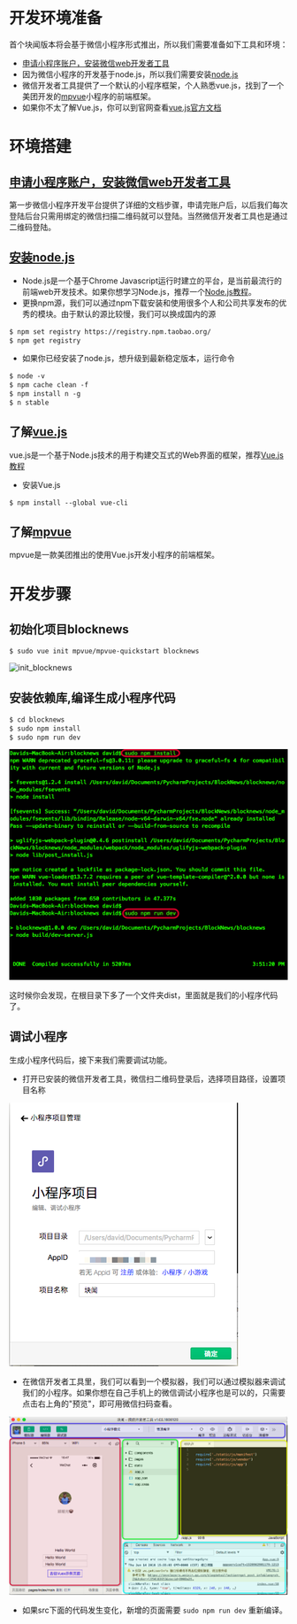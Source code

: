 # 开发环境准备

首个块闻版本将会基于微信小程序形式推出，所以我们需要准备如下工具和环境：

* [申请小程序账户，安装微信web开发者工具](https://developers.weixin.qq.com/miniprogram/dev/index.html)
* 因为微信小程序的开发基于node.js，所以我们需要安装[node.js](https://nodejs.org/en/)
* 微信开发者工具提供了一个默认的小程序框架，个人熟悉vue.js，找到了一个美团开发的[mpvue](http://mpvue.com/)小程序的前端框架。
* 如果你不太了解Vue.js，你可以到官网查看[vue.js官方文档](https://vuejs.org/)

# 环境搭建

## [申请小程序账户，安装微信web开发者工具](https://developers.weixin.qq.com/miniprogram/dev/index.html)

第一步微信小程序开发平台提供了详细的文档步骤，申请完账户后，以后我们每次登陆后台只需用绑定的微信扫描二维码就可以登陆。当然微信开发者工具也是通过二维码登陆。

## [安装node.js](https://nodejs.org/en/)

* Node.js是一个基于Chrome Javascript运行时建立的平台，是当前最流行的前端web开发技术。如果你想学习Node.js，推荐一个[Node.js教程](https://www.runoob.com/nodejs/nodejs-tutorial.html)。
* 更换npm源，我们可以通过npm下载安装和使用很多个人和公司共享发布的优秀的模块。由于默认的源比较慢，我们可以换成国内的源

```
$ npm set registry https://registry.npm.taobao.org/
$ npm get registry
```

* 如果你已经安装了node.js，想升级到最新稳定版本，运行命令

```
$ node -v
$ npm cache clean -f
$ npm install n -g
$ n stable
```

## 了解[vue.js](https://vuejs.org/)

vue.js是一个基于Node.js技术的用于构建交互式的Web界面的框架，推荐[Vue.js教程](http://www.runoob.com/vue2/vue-tutorial.html)

* 安装Vue.js

```
$ npm install --global vue-cli
```


## 了解[mpvue](http://mpvue.com/)

mpvue是一款美团推出的使用Vue.js开发小程序的前端框架。

# 开发步骤

## 初始化项目blocknews

```
$ sudo vue init mpvue/mpvue-quickstart blocknews
```

![init_blocknews](https://github.com/BlockNews/blocknews/raw/master/docs/snapshots/Greenshot%20s2018-06-14%2016.20.52.png)


## 安装依赖库,编译生成小程序代码

```
$ cd blocknews
$ sudo npm install
$ sudo npm run dev
```

![install_dependencies](https://github.com/BlockNews/blocknews/raw/master/docs/snapshots/Greenshot%202018-06-14%2016.36.51.png)

这时候你会发现，在根目录下多了一个文件夹dist，里面就是我们的小程序代码了。

## 调试小程序

生成小程序代码后，接下来我们需要调试功能。

* 打开已安装的微信开发者工具，微信扫二维码登录后，选择项目路径，设置项目名称

![install_dependencies](https://github.com/BlockNews/blocknews/raw/master/docs/snapshots/Greenshot%202018-06-14%2016.45.51.png)

* 在微信开发者工具里，我们可以看到一个模拟器，我们可以通过模拟器来调试我们的小程序。如果你想在自己手机上的微信调试小程序也是可以的，只需要点击右上角的"预览"，即可用微信扫码查看。

![install_dependencies](https://github.com/BlockNews/blocknews/raw/master/docs/snapshots/Greenshot%202018-06-14%2016.49.19.png)

* 如果src下面的代码发生变化，新增的页面需要 `sudo npm run dev` 重新编译。

